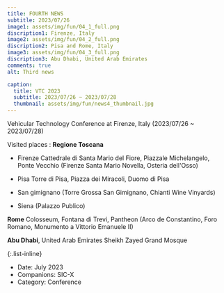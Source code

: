 ```yaml
---
title: FOURTH NEWS
subtitle: 2023/07/26
image1: assets/img/fun/04_1_full.png
discription1: Firenze, Italy
image2: assets/img/fun/04_2_full.png
discription2: Pisa and Rome, Italy
image3: assets/img/fun/04_3_full.png
discription3: Abu Dhabi, United Arab Emirates
comments: true
alt: Third news

caption:
  title: VTC 2023
  subtitle: 2023/07/26 ~ 2023/07/28
  thumbnail: assets/img/fun/news4_thumbnail.jpg
---
```

Vehicular Technology Conference at Firenze, Italy (2023/07/26 ~ 2023/07/28)

Visited places :
**Regione Toscana**
- Firenze
Cattedrale di Santa Mario del Fiore, Piazzale Michelangelo, Ponte Vecchio
(Firenze Santa Mario Novella, Osteria dell'Osso)

- Pisa
Torre di Pisa, Piazza dei Miracoli, Duomo di Pisa

- San gimignano
(Torre Grossa San Gimignano, Chianti Wine Vinyards)

- Siena
(Palazzo Publico)

**Rome**
Colosseum, Fontana di Trevi, Pantheon
(Arco de Constantino, Foro Romano, Monumento a Vittorio Emanuele II)

**Abu Dhabi**, United Arab Emirates
Sheikh Zayed Grand Mosque

{:.list-inline}
- Date: July 2023
- Companions: SIC-X
- Category: Conference

